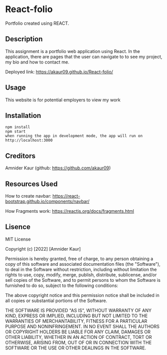 # React-folio
Portfolio created using REACT. 

## Description
This assignment is a portfolio web application using React. In the application, there are pages that the user can navigate to to see my project, my bio and how to contact me.

Deployed link: https://akaur09.github.io/React-folio/
## Usage
This website is for potential employers to view my work
## Installation
    npm install
    npm start
    when running the app in development mode, the app will run on http://localhost:3000
## Creditors
Amnider Kaur (github: https://github.com/akaur09)
## Resources Used
How to create navbar:
https://react-bootstrap.github.io/components/navbar/

How Fragments work:
https://reactjs.org/docs/fragments.html

## Lisence
MIT License

Copyright (c) [2022] [Amnider Kaur]

Permission is hereby granted, free of charge, to any person obtaining a copy of this software and associated documentation files (the "Software"), to deal in the Software without restriction, including without limitation the rights to use, copy, modify, merge, publish, distribute, sublicense, and/or sell copies of the Software, and to permit persons to whom the Software is furnished to do so, subject to the following conditions:

The above copyright notice and this permission notice shall be included in all copies or substantial portions of the Software.

THE SOFTWARE IS PROVIDED "AS IS", WITHOUT WARRANTY OF ANY KIND, EXPRESS OR IMPLIED, INCLUDING BUT NOT LIMITED TO THE WARRANTIES OF MERCHANTABILITY, FITNESS FOR A PARTICULAR PURPOSE AND NONINFRINGEMENT. IN NO EVENT SHALL THE AUTHORS OR COPYRIGHT HOLDERS BE LIABLE FOR ANY CLAIM, DAMAGES OR OTHER LIABILITY, WHETHER IN AN ACTION OF CONTRACT, TORT OR OTHERWISE, ARISING FROM, OUT OF OR IN CONNECTION WITH THE SOFTWARE OR THE USE OR OTHER DEALINGS IN THE SOFTWARE.